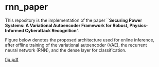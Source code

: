# rnn_paper

This repository is the implementation of the paper ``**Securing Power Systems: A Variational Autoencoder Framework for Robust, Physics-Informed Cyberattack Recognition**".

Figure below denotes the proposed architecture used for online inference, after offline training of the variational autoencoder (VAE), the recurrent neural network (RNN), and the dense layer for classification.


[fig.pdf](https://github.com/navidaftabi/rnn_paper/design/fig.pdf)
